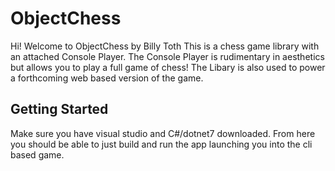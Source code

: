 # ObjectChess
 
 Hi! Welcome to ObjectChess by Billy Toth
 This is a chess game library with an attached Console Player. The Console Player is rudimentary in aesthetics but allows you to play a full game of chess!
 The Libary is also used to power a forthcoming web based version of the game. 
 
 ## Getting Started
 Make sure you have visual studio and C#/dotnet7 downloaded. 
 From here you should be able to just build and run the app launching you into the cli based game. 
 
